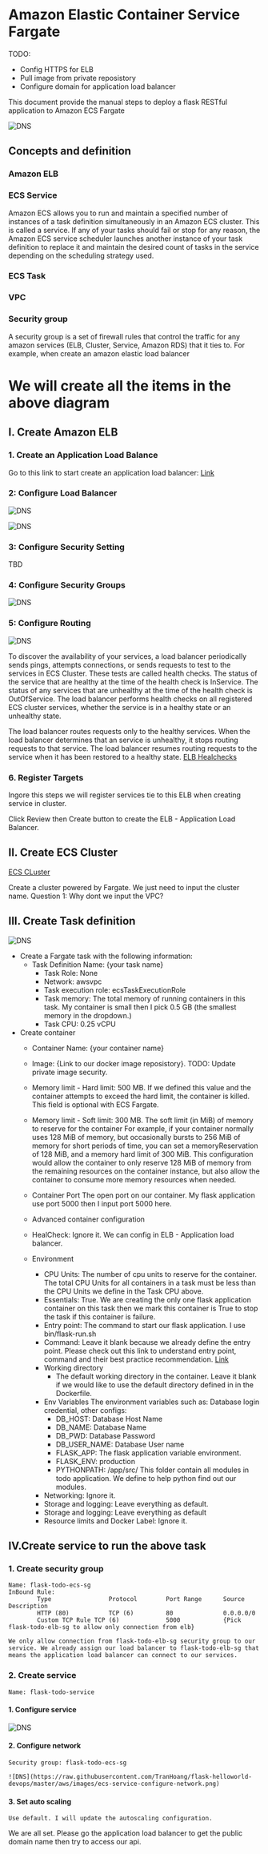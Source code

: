 
# Amazon Elastic Container Service Fargate

TODO:

* Config HTTPS for ELB
* Pull image from private reposistory
* Configure domain for application load balancer

This document provide the manual steps to deploy a flask RESTful application to Amazon ECS Fargate

![DNS](https://raw.githubusercontent.com/TranHoang/flask-helloworld-devops/master/aws/images/amazon-ecs-fargate.jpg)

## Concepts and definition

### Amazon ELB

### ECS Service

Amazon ECS allows you to run and maintain a specified number of instances of a task definition simultaneously in an Amazon ECS cluster. This is called a service. If any of your tasks should fail or stop for any reason, the Amazon ECS service scheduler launches another instance of your task definition to replace it and maintain the desired count of tasks in the service depending on the scheduling strategy used.

### ECS Task

### VPC

### Security group

A security group is a set of firewall rules that control the traffic for any amazon services (ELB, Cluster, Service, Amazon RDS) that it ties to. For example, when create an amazon elastic load balancer

# We will create all the items in the above diagram

## I. Create Amazon ELB

### 1. Create an Application Load Balance

Go to this link to start create an application load balancer: [Link](https://console.aws.amazon.com/ec2/v2/home?region=us-east-1#LoadBalancers:sort=loadBalancerName)

### 2: Configure Load Balancer

![DNS](https://raw.githubusercontent.com/TranHoang/flask-helloworld-devops/master/aws/images/elb-configure-basic1.png)

![DNS](https://raw.githubusercontent.com/TranHoang/flask-helloworld-devops/master/aws/images/elb-configure-basic2.png)

### 3: Configure Security Setting

TBD

### 4: Configure Security Groups

![DNS](https://raw.githubusercontent.com/TranHoang/flask-helloworld-devops/master/aws/images/elb-configure-security-group.png)

### 5: Configure Routing

![DNS](https://raw.githubusercontent.com/TranHoang/flask-helloworld-devops/master/aws/images/elb-configure-routing.png)

To discover the availability of your services, a load balancer periodically sends pings, attempts connections, or sends requests to test to the services in ECS Cluster. These tests are called health checks. The status of the service that are healthy at the time of the health check is InService. The status of any services that are unhealthy at the time of the health check is OutOfService. The load balancer performs health checks on all registered ECS cluster services, whether the service is in a healthy state or an unhealthy state.

The load balancer routes requests only to the healthy services. When the load balancer determines that an service is unhealthy, it stops routing requests to that service. The load balancer resumes routing requests to the service when it has been restored to a healthy state.
[ELB Healchecks](https://docs.aws.amazon.com/elasticloadbalancing/latest/classic/elb-healthchecks.html)

### 6. Register Targets

Ingore this steps we will register services tie to this ELB when creating service in cluster.

Click Review then Create button to create the ELB - Application Load Balancer.

## II. Create ECS Cluster

[ECS CLuster](https://console.aws.amazon.com/ecs/home?region=us-east-1#/clusters)

Create a cluster powered by Fargate. We just need to input the cluster name.
Question 1: Why dont we input the VPC?

## III. Create Task definition

![DNS](https://raw.githubusercontent.com/TranHoang/flask-helloworld-devops/master/aws/images/task-definition.png)

* Create a Fargate task with the following information:
  * Task Definition Name: {your task name}
    * Task Role: None
    * Network: awsvpc
    * Task execution role: ecsTaskExecutionRole
    * Task memory: The total memory of running containers in this task. My container is small then I pick 0.5 GB (the smallest memory in the dropdown.)
    * Task CPU: 0.25 vCPU
* Create container
  * Container Name: {your container name}
  * Image: {Link to our docker image reposistory}. TODO: Update private image security.
  * Memory limit - Hard limit: 500 MB. If we defined this value and the container attempts to exceed the hard limit, the container is killed. This field is optional with ECS Fargate.
  * Memory limit - Soft limit: 300 MB. The soft limit (in MiB) of memory to reserve for the container
    For example, if your container normally uses 128 MiB of memory, but occasionally bursts to 256 MiB of memory for short periods of time, you can set a memoryReservation of 128 MiB, and a memory hard limit of 300 MiB. This configuration would allow the container to only reserve 128 MiB of memory from the remaining resources on the container instance, but also allow the container to consume more memory resources when needed.
  * Container Port
        The open port on our container. My flask application use port 5000 then I input port 5000 here.

  * Advanced container configuration
  * HealCheck: Ignore it. We can config in ELB - Application load balancer.
  * Environment
    * CPU Units: The number of cpu units to reserve for the container. The total CPU Units for all containers in a task must be less than the CPU Units we define in the Task CPU above.
    * Essentials: True. We are creating the only one flask application container on this task then we mark this container is True to stop the task if this container is failure.
    * Entry point: The command to start our flask application. I use bin/flask-run.sh
    * Command: Leave it blank because we already define the entry point. Please check out this link to understand entry point, command and their best practice recommendation. [Link](https://medium.freecodecamp.org/docker-entrypoint-cmd-dockerfile-best-practices-abc591c30e21)
    * Working directory
      * The default working directory in the container. Leave it blank if we would like to use the default directory defined in in the Dockerfile.
    * Env Variables The environment variables such as: Database login credential, other configs:
      * DB_HOST: Database Host Name
      * DB_NAME: Database Name
      * DB_PWD: Database Password
      * DB_USER_NAME: Database User name
      * FLASK_APP: The flask application variable environment.
      * FLASK_ENV: production
      * PYTHONPATH: /app/src/ This folder contain all modules in todo application. We define to help python find out our modules.
    * Networking: Ignore it.
    * Storage and logging: Leave everything as default.
    * Storage and logging: Leave everything as default
    * Resource limits and Docker Label: Ignore it.

## IV.Create service to run the above task

### 1. Create security group

    Name: flask-todo-ecs-sg
    InBound Rule:
            Type                Protocol        Port Range      Source      Description
            HTTP (80)           TCP (6)         80              0.0.0.0/0
            Custom TCP Rule TCP (6)             5000            {Pick flask-todo-elb-sg to allow only connection from elb}

    We only allow connection from flask-todo-elb-sg security group to our service. We already assign our load balancer to flask-todo-elb-sg that means the application load balancer can connect to our services.

### 2. Create service

    Name: flask-todo-service

#### 1. Configure service

![DNS](https://raw.githubusercontent.com/TranHoang/flask-helloworld-devops/master/aws/images/ecs-configure-service.png)

#### 2. Configure network

    Security group: flask-todo-ecs-sg

    ![DNS](https://raw.githubusercontent.com/TranHoang/flask-helloworld-devops/master/aws/images/ecs-service-configure-network.png)

#### 3. Set auto scaling

    Use default. I will update the autoscaling configuration.

We are all set. Please go the application load balancer to get the public domain name then try to access our api.